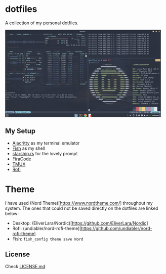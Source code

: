 # dotfiles

A collection of my personal dotfiles.

![](/devenv1.png)

## My Setup

- [Alacritty](https://alacritty.org/) as my terminal emulator
- [Fish](https://fishshell.com/) as my shell
- [starship.rs](https://starship.rs/) for the lovely prompt
- [FiraCode](https://github.com/tonsky/FiraCode)
- [TMUX](https://github.com/tmux/tmux)
- [Rofi](https://github.com/davatorium/rofi)

# Theme

I have used (Nord Theme)[https://www.nordtheme.com/] throughout my system. The ones that could not be saved directly on the dotfiles are linked below:

- Desktop: (EliverLara/Nordic)[https://github.com/EliverLara/Nordic]
- Rofi: (undiabler/nord-rofi-theme)[https://github.com/undiabler/nord-rofi-theme]
- Fish: `fish_config theme save Nord`

## License

Check [LICENSE.md](/LICENSE.md)
